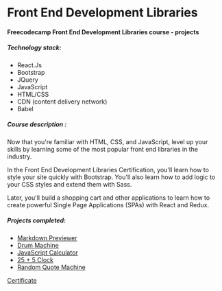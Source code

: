 # Front End Development Libraries
#### Freecodecamp Front End Development Libraries course - projects

##### Technology stack:
- React.Js
- Bootstrap
- JQuery
- JavaScript
- HTML/CSS
- CDN (content delivery network)
- Babel

##### Course description :
Now that you're familiar with HTML, CSS, and JavaScript, level up your skills by learning some of the most popular front end libraries in the industry.

In the Front End Development Libraries Certification, you'll learn how to style your site quickly with Bootstrap. You'll also learn how to add logic to your CSS styles and extend them with Sass.

Later, you'll build a shopping cart and other applications to learn how to create powerful Single Page Applications (SPAs) with React and Redux.

##### Projects completed:
- [Markdown Previewer]
- [Drum Machine]
- [JavaScript Calculator]
- [25 + 5 Clock]
- [Random Quote Machine]

[Certificate]


[Certificate]: <https://freecodecamp.org/certification/vishwajeet_gade/front-end-development-libraries>
[Random Quote Machine]: <https://codepen.io/vishwajeetgade/pen/qBLaJWb>
[Markdown Previewer]: <https://codepen.io/vishwajeetgade/pen/ExGNxeE>
[Drum Machine]: <https://codepen.io/vishwajeetgade/pen/dywONLa?editors=1010>
[JavaScript Calculator]: <https://codepen.io/vishwajeetgade/pen/XWopMbV>
[25 + 5 Clock]: <https://codepen.io/vishwajeetgade/pen/QWzpQxr>

